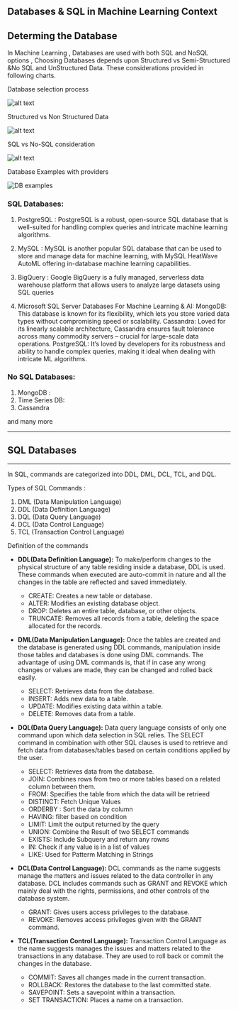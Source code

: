 Databases & SQL in Machine Learning Context
---

## Determing the Database

In Machine Learning , Databases are used with both SQL and NoSQL options  , Choosing Databases depends upon Structured vs Semi-Structured &No SQL and UnStructured Data.  These considerations provided in following charts.

Database selection process

![alt text](./images/image-2.png)

Structured vs Non Structured Data 

![alt text](./images/image-1.png)

SQL vs No-SQL consideration 

![alt text](./images/image.png)

Database Examples with providers

![DB examples](./images/database-examples.png)


### SQL Databases:

1. PostgreSQL : 
    PostgreSQL is a robust, open-source SQL database that is well-suited for handling complex queries and intricate machine learning algorithms. 

2. MySQL : 
    MySQL is another popular SQL database that can be used to store and manage data for machine learning, with MySQL HeatWave AutoML offering in-database machine learning capabilities. 

3. BigQuery : 
    Google BigQuery is a fully managed, serverless data warehouse platform that allows users to analyze large datasets using SQL queries

4. Microsoft SQL Server Databases For Machine Learning & AI:
    MongoDB: This database is known for its flexibility, which lets you store varied data types without compromising speed or scalability.
    Cassandra: Loved for its linearly scalable architecture, Cassandra ensures fault tolerance across many commodity servers – crucial for large-scale data operations.
    PostgreSQL: It’s loved by developers for its robustness and ability to handle complex queries, making it ideal when dealing with intricate ML algorithms.   

### No SQL Databases:

1. MongoDB :
2. Time Series DB: 
3. Cassandra

and many more 

---
## SQL Databases 
---


In  SQL, commands are categorized into DDL, DML, DCL, TCL, and DQL.

Types of SQL Commands : 

1. DML (Data Manipulation Language)
2. DDL (Data Definition Language)
3. DQL (Data Query Language)
4. DCL (Data Control Language)
5. TCL (Transaction Control Language)

Definition of the commands 

- **DDL(Data Definition Language):** To make/perform changes to the physical structure of any table residing inside a database, DDL is used. These commands when executed are auto-commit in nature and all the changes in the table are reflected and saved immediately.

    - CREATE: Creates a new table or database.
    - ALTER: Modifies an existing database object.
    - DROP: Deletes an entire table, database, or other objects.
    - TRUNCATE: Removes all records from a table, deleting the space allocated for the records.
    

- **DML(Data Manipulation Language):** Once the tables are created and the database is generated using DDL commands, manipulation inside those tables and databases is done using DML commands. The advantage of using DML commands is, that if in case any wrong changes or values are made, they can be changed and rolled back easily.

    - SELECT: Retrieves data from the database.
    - INSERT: Adds new data to a table.
    - UPDATE: Modifies existing data within a table.
    - DELETE: Removes data from a table.

- **DQL(Data Query Language):** Data query language consists of only one command upon which data selection in SQL relies. The SELECT command in combination with other SQL clauses is used to retrieve and fetch data from databases/tables based on certain conditions applied by the user.

    - SELECT: Retrieves data from the database. 
    - JOIN: Combines rows from two or more tables based on a related column between them.
    - FROM: Specifies the table from which the data will be retrieed
    - DISTINCT: Fetch Unique Values
    - ORDERBY : Sort the data by column
    - HAVING: filter based on condition
    - LIMIT: Limit the output returned by the query
    - UNION: Combine the Result of two SELECT commands
    - EXISTS: Include Subquery and return any rowns
    - IN: Check if any value is in a list of values
    - LIKE: Used for Patterm Matching in Strings  

- **DCL(Data Control Language):** DCL commands as the name suggests manage the matters and issues related to the data controller in any database. DCL includes commands such as GRANT and REVOKE which mainly deal with the rights, permissions, and other controls of the database system.

    - GRANT: Gives users access privileges to the database.
    - REVOKE: Removes access privileges given with the GRANT command.

- **TCL(Transaction Control Language):** Transaction Control Language as the name suggests manages the issues and matters related to the transactions in any database. They are used to roll back or commit the changes in the database.

    - COMMIT: Saves all changes made in the current transaction.
    - ROLLBACK: Restores the database to the last committed state.
    - SAVEPOINT: Sets a savepoint within a transaction.
    - SET TRANSACTION: Places a name on a transaction.